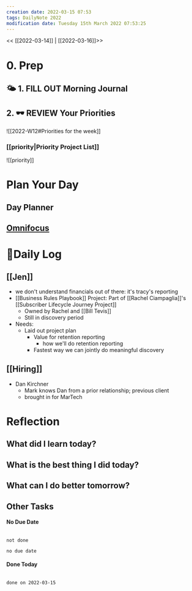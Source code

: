 ```yaml
---
creation date: 2022-03-15 07:53
tags: DailyNote 2022
modification date: Tuesday 15th March 2022 07:53:25
---
```


<< [[2022-03-14]] | [[2022-03-16]]>>

# 0. Prep
## 🌤 1. **FILL OUT** Morning Journal
## 2. 🕶 **REVIEW** Your Priorities
![[2022-W12#Priorities for the week]]
### [[priority|Priority Project List]] 
![[priority]]
# Plan Your Day
## Day Planner
## [Omnifocus](omnifocus:///forecast)
# 📓Daily Log
## [[Jen]]
- we don't understand financials out of there: it's tracy's reporting
- [[Business Rules Playbook]] Project: Part of [[Rachel Ciampaglia]]'s [[Subscriber Lifecycle Journey Project]]
	- Owned by Rachel and [[Bill Tevis]]
	- Still in discovery period
- Needs:
	- Laid out project plan
		- Value for retention reporting
			- how we'll do retention reporting
		- Fastest way we can jointly do meaningful discovery
## [[Hiring]]
- Dan Kirchner
	- Mark knows Dan from a prior relationship; previous client
	- brought in for MarTech
# Reflection
## What did I learn today?
## What is the best thing I did today?
## What can I do better tomorrow?
## Other Tasks
#### No Due Date

```tasks

not done

no due date

```
#### Done Today

```tasks

done on 2022-03-15

```